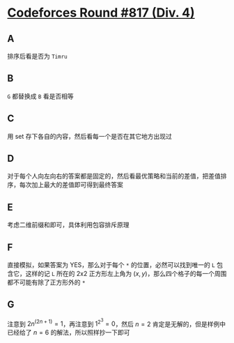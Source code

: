 # [Codeforces Round #817 (Div. 4)](https://codeforces.com/contest/1722)

## A

排序后看是否为 `Timru`

## B

`G` 都替换成 `B` 看是否相等

## C

用 set 存下各自的内容，然后看每一个是否在其它地方出现过

## D

对于每个人向左向右的答案都是固定的，然后看最优策略和当前的差值，把差值排序，每次加上最大的差值即可得到最终答案

## E

考虑二维前缀和即可，具体利用包容排斥原理

## F

直接模拟，如果答案为 YES，那么对于每个 `*` 的位置，必然可以找到唯一的 `L` 包含它，这样的记 `L` 所在的 2x2 正方形左上角为 $(x, y)$，那么四个格子的每一个周围都不可能有除了正方形外的 `*`

## G

注意到 $2n ^ (2n + 1) = 1$，再注意到 $1 ^ 2 ^ 3 = 0$，然后 $n = 2$ 肯定是无解的，但是样例中已经给了 $n = 6$ 的解法，所以照样抄一下即可
